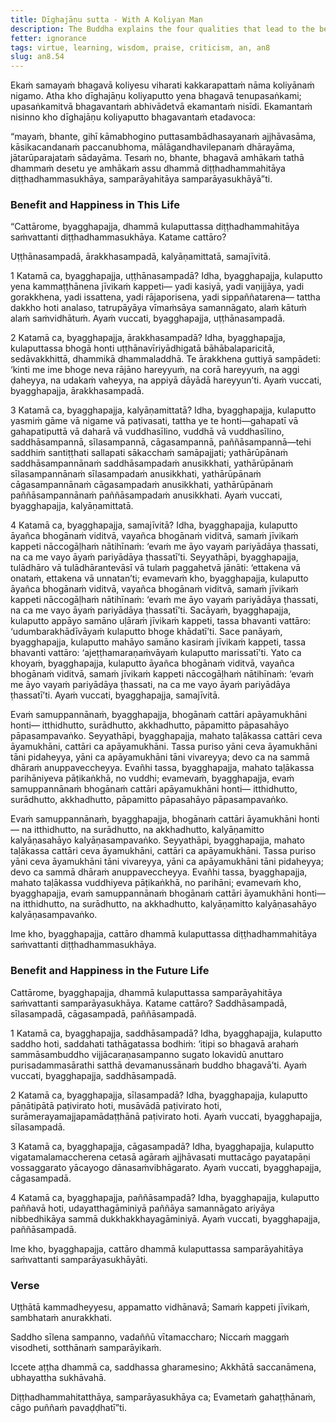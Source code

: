 ```yaml
---
title: Dīghajāṇu sutta - With A Koliyan Man
description: The Buddha explains the four qualities that lead to the benefit and happiness in this life and in the future life.
fetter: ignorance
tags: virtue, learning, wisdom, praise, criticism, an, an8
slug: an8.54
---
```


Ekaṁ samayaṁ bhagavā koliyesu viharati kakkarapattaṁ nāma koliyānaṁ nigamo. Atha kho dīghajāṇu koliyaputto yena bhagavā tenupasaṅkami; upasaṅkamitvā bhagavantaṁ abhivādetvā ekamantaṁ nisīdi. Ekamantaṁ nisinno kho dīghajāṇu koliyaputto bhagavantaṁ etadavoca:

“mayaṁ, bhante, gihī kāmabhogino puttasambādhasayanaṁ ajjhāvasāma, kāsikacandanaṁ paccanubhoma, mālāgandhavilepanaṁ dhārayāma, jātarūparajataṁ sādayāma. Tesaṁ no, bhante, bhagavā amhākaṁ tathā dhammaṁ desetu ye amhākaṁ assu dhammā diṭṭhadhammahitāya diṭṭhadhammasukhāya, samparāyahitāya samparāyasukhāyā”ti.

### Benefit and Happiness in This Life

“Cattārome, byagghapajja, dhammā kulaputtassa diṭṭhadhammahitāya saṁvattanti diṭṭhadhammasukhāya. Katame cattāro?

Uṭṭhānasampadā, ārakkhasampadā, kalyāṇamittatā, samajīvitā.

1 Katamā ca, byagghapajja, uṭṭhānasampadā? Idha, byagghapajja, kulaputto yena kammaṭṭhānena jīvikaṁ kappeti— yadi kasiyā, yadi vaṇijjāya, yadi gorakkhena, yadi issattena, yadi rājaporisena, yadi sippaññatarena— tattha dakkho hoti analaso, tatrupāyāya vīmaṁsāya samannāgato, alaṁ kātuṁ alaṁ saṁvidhātuṁ. Ayaṁ vuccati, byagghapajja, uṭṭhānasampadā.

2 Katamā ca, byagghapajja, ārakkhasampadā? Idha, byagghapajja, kulaputtassa bhogā honti uṭṭhānavīriyādhigatā bāhābalaparicitā, sedāvakkhittā, dhammikā dhammaladdhā. Te ārakkhena guttiyā sampādeti: ‘kinti me ime bhoge neva rājāno hareyyuṁ, na corā hareyyuṁ, na aggi ḍaheyya, na udakaṁ vaheyya, na appiyā dāyādā hareyyun’ti. Ayaṁ vuccati, byagghapajja, ārakkhasampadā.

3 Katamā ca, byagghapajja, kalyāṇamittatā? Idha, byagghapajja, kulaputto yasmiṁ gāme vā nigame vā paṭivasati, tattha ye te honti—gahapatī vā gahapatiputtā vā daharā vā vuddhasīlino, vuddhā vā vuddhasīlino, saddhāsampannā, sīlasampannā, cāgasampannā, paññāsampannā—tehi saddhiṁ santiṭṭhati sallapati sākacchaṁ samāpajjati; yathārūpānaṁ saddhāsampannānaṁ saddhāsampadaṁ anusikkhati, yathārūpānaṁ sīlasampannānaṁ sīlasampadaṁ anusikkhati, yathārūpānaṁ cāgasampannānaṁ cāgasampadaṁ anusikkhati, yathārūpānaṁ paññāsampannānaṁ paññāsampadaṁ anusikkhati. Ayaṁ vuccati, byagghapajja, kalyāṇamittatā.

4 Katamā ca, byagghapajja, samajīvitā? Idha, byagghapajja, kulaputto āyañca bhogānaṁ viditvā, vayañca bhogānaṁ viditvā, samaṁ jīvikaṁ kappeti nāccogāḷhaṁ nātihīnaṁ: ‘evaṁ me āyo vayaṁ pariyādāya ṭhassati, na ca me vayo āyaṁ pariyādāya ṭhassatī’ti. Seyyathāpi, byagghapajja, tulādhāro vā tulādhārantevāsī vā tulaṁ paggahetvā jānāti: ‘ettakena vā onataṁ, ettakena vā unnatan’ti; evamevaṁ kho, byagghapajja, kulaputto āyañca bhogānaṁ viditvā, vayañca bhogānaṁ viditvā, samaṁ jīvikaṁ kappeti nāccogāḷhaṁ nātihīnaṁ: ‘evaṁ me āyo vayaṁ pariyādāya ṭhassati, na ca me vayo āyaṁ pariyādāya ṭhassatī’ti. Sacāyaṁ, byagghapajja, kulaputto appāyo samāno uḷāraṁ jīvikaṁ kappeti, tassa bhavanti vattāro: ‘udumbarakhādīvāyaṁ kulaputto bhoge khādatī’ti. Sace panāyaṁ, byagghapajja, kulaputto mahāyo samāno kasiraṁ jīvikaṁ kappeti, tassa bhavanti vattāro: ‘ajeṭṭhamaraṇaṁvāyaṁ kulaputto marissatī’ti. Yato ca khoyaṁ, byagghapajja, kulaputto āyañca bhogānaṁ viditvā, vayañca bhogānaṁ viditvā, samaṁ jīvikaṁ kappeti nāccogāḷhaṁ nātihīnaṁ: ‘evaṁ me āyo vayaṁ pariyādāya ṭhassati, na ca me vayo āyaṁ pariyādāya ṭhassatī’ti. Ayaṁ vuccati, byagghapajja, samajīvitā.

Evaṁ samuppannānaṁ, byagghapajja, bhogānaṁ cattāri apāyamukhāni honti— itthidhutto, surādhutto, akkhadhutto, pāpamitto pāpasahāyo pāpasampavaṅko. Seyyathāpi, byagghapajja, mahato taḷākassa cattāri ceva āyamukhāni, cattāri ca apāyamukhāni. Tassa puriso yāni ceva āyamukhāni tāni pidaheyya, yāni ca apāyamukhāni tāni vivareyya; devo ca na sammā dhāraṁ anuppaveccheyya. Evañhi tassa, byagghapajja, mahato taḷākassa parihāniyeva pāṭikaṅkhā, no vuddhi; evamevaṁ, byagghapajja, evaṁ samuppannānaṁ bhogānaṁ cattāri apāyamukhāni honti— itthidhutto, surādhutto, akkhadhutto, pāpamitto pāpasahāyo pāpasampavaṅko.

Evaṁ samuppannānaṁ, byagghapajja, bhogānaṁ cattāri āyamukhāni honti— na itthidhutto, na surādhutto, na akkhadhutto, kalyāṇamitto kalyāṇasahāyo kalyāṇasampavaṅko. Seyyathāpi, byagghapajja, mahato taḷākassa cattāri ceva āyamukhāni, cattāri ca apāyamukhāni. Tassa puriso yāni ceva āyamukhāni tāni vivareyya, yāni ca apāyamukhāni tāni pidaheyya; devo ca sammā dhāraṁ anuppaveccheyya. Evañhi tassa, byagghapajja, mahato taḷākassa vuddhiyeva pāṭikaṅkhā, no parihāni; evamevaṁ kho, byagghapajja, evaṁ samuppannānaṁ bhogānaṁ cattāri āyamukhāni honti— na itthidhutto, na surādhutto, na akkhadhutto, kalyāṇamitto kalyāṇasahāyo kalyāṇasampavaṅko.

Ime kho, byagghapajja, cattāro dhammā kulaputtassa diṭṭhadhammahitāya saṁvattanti diṭṭhadhammasukhāya.

### Benefit and Happiness in the Future Life

Cattārome, byagghapajja, dhammā kulaputtassa samparāyahitāya saṁvattanti samparāyasukhāya. Katame cattāro? Saddhāsampadā, sīlasampadā, cāgasampadā, paññāsampadā.

1 Katamā ca, byagghapajja, saddhāsampadā? Idha, byagghapajja, kulaputto saddho hoti, saddahati tathāgatassa bodhiṁ: ‘itipi so bhagavā arahaṁ sammāsambuddho vijjācaraṇasampanno sugato lokavidū anuttaro purisadammasārathi satthā devamanussānaṁ buddho bhagavā’ti. Ayaṁ vuccati, byagghapajja, saddhāsampadā.

2 Katamā ca, byagghapajja, sīlasampadā? Idha, byagghapajja, kulaputto pāṇātipātā paṭivirato hoti, musāvādā paṭivirato hoti, surāmerayamajjapamādaṭṭhānā paṭivirato hoti. Ayaṁ vuccati, byagghapajja, sīlasampadā.

3 Katamā ca, byagghapajja, cāgasampadā? Idha, byagghapajja, kulaputto vigatamalamaccherena cetasā agāraṁ ajjhāvasati muttacāgo payatapāṇi vossaggarato yācayogo dānasaṁvibhāgarato. Ayaṁ vuccati, byagghapajja, cāgasampadā.

4 Katamā ca, byagghapajja, paññāsampadā? Idha, byagghapajja, kulaputto paññavā hoti, udayatthagāminiyā paññāya samannāgato ariyāya nibbedhikāya sammā dukkhakkhayagāminiyā. Ayaṁ vuccati, byagghapajja, paññāsampadā.

Ime kho, byagghapajja, cattāro dhammā kulaputtassa samparāyahitāya saṁvattanti samparāyasukhāyāti.

### Verse

Uṭṭhātā kammadheyyesu,
appamatto vidhānavā;
Samaṁ kappeti jīvikaṁ,
sambhataṁ anurakkhati.

Saddho sīlena sampanno,
vadaññū vītamaccharo;
Niccaṁ maggaṁ visodheti,
sotthānaṁ samparāyikaṁ.

Iccete aṭṭha dhammā ca,
saddhassa gharamesino;
Akkhātā saccanāmena,
ubhayattha sukhāvahā.

Diṭṭhadhammahitatthāya,
samparāyasukhāya ca;
Evametaṁ gahaṭṭhānaṁ,
cāgo puññaṁ pavaḍḍhatī”ti.
